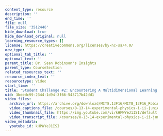 ```yaml
---
content_type: resource
description: ''
end_time: ''
file: null
file_size: '3512446'
hide_download: true
hide_download_original: null
learning_resource_types: []
license: https://creativecommons.org/licenses/by-nc-sa/4.0/
ocw_type: ''
optional_tab_title: ''
optional_text: ''
parent_title: Dr. Sean Robinson's Insights
parent_type: CourseSection
related_resources_text: ''
resource_index_text: ''
resourcetype: Video
start_time: ''
title: 'Student Challenge #2: Encountering A Multidimensional Learning Surface'
uid: 3beedc99-2344-1d94-3f66-543717b42dd1
video_files:
  archive_url: https://archive.org/download/MIT8.13F16/MIT8_13F16_Robinson_Student_Challenge_2_300k.mp4
  video_captions_file: /courses/8-13-14-experimental-physics-i-ii-junior-lab-fall-2016-spring-2017/9d33576991d457f88d5959df23df82a9_kHPWYeJ1ISI.vtt
  video_thumbnail_file: https://img.youtube.com/vi/kHPWYeJ1ISI/default.jpg
  video_transcript_file: /courses/8-13-14-experimental-physics-i-ii-junior-lab-fall-2016-spring-2017/84ab5ef1818150ade75f3b183c6f3b7d_kHPWYeJ1ISI.pdf
video_metadata:
  youtube_id: kHPWYeJ1ISI
---
```

